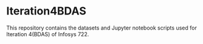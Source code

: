 # Iteration4BDAS

This repository contains the datasets and Jupyter notebook scripts used for Iteration 4(BDAS) of Infosys 722.
